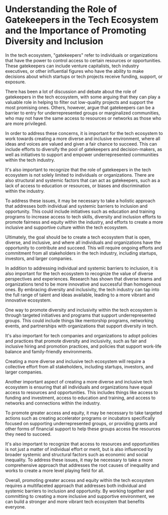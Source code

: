 # Understanding the Role of Gatekeepers in the Tech Ecosystem and the Importance of Promoting Diversity and Inclusion

In the tech ecosystem, "gatekeepers" refer to individuals or organizations that have the power to control access to certain resources or opportunities. These gatekeepers can include venture capitalists, tech industry executives, or other influential figures who have the ability to make decisions about which startups or tech projects receive funding, support, or exposure.

There has been a lot of discussion and debate about the role of gatekeepers in the tech ecosystem, with some arguing that they can play a valuable role in helping to filter out low-quality projects and support the most promising ones. Others, however, argue that gatekeepers can be a barrier to entry for underrepresented groups or marginalized communities, who may not have the same access to resources or networks as those who are more privileged.

In order to address these concerns, it is important for the tech ecosystem to work towards creating a more diverse and inclusive environment, where all ideas and voices are valued and given a fair chance to succeed. This can include efforts to diversify the pool of gatekeepers and decision-makers, as well as initiatives to support and empower underrepresented communities within the tech industry.

It's also important to recognize that the role of gatekeepers in the tech ecosystem is not solely limited to individuals or organizations. There are also structural and systemic factors that can act as gatekeepers, such as a lack of access to education or resources, or biases and discrimination within the industry.

To address these issues, it may be necessary to take a holistic approach that addresses both individual and systemic barriers to inclusion and opportunity. This could include initiatives such as education and training programs to increase access to tech skills, diversity and inclusion efforts to promote fairness and equity within the industry, and efforts to create a more inclusive and supportive culture within the tech ecosystem.

Ultimately, the goal should be to create a tech ecosystem that is open, diverse, and inclusive, and where all individuals and organizations have the opportunity to contribute and succeed. This will require ongoing efforts and commitment from all stakeholders in the tech industry, including startups, investors, and larger companies.

In addition to addressing individual and systemic barriers to inclusion, it is also important for the tech ecosystem to recognize the value of diverse perspectives and experiences. Research has shown that diverse teams and organizations tend to be more innovative and successful than homogenous ones. By embracing diversity and inclusivity, the tech industry can tap into the full range of talent and ideas available, leading to a more vibrant and innovative ecosystem.

One way to promote diversity and inclusivity within the tech ecosystem is through targeted initiatives and programs that support underrepresented groups. This could include things like mentorship programs, networking events, and partnerships with organizations that support diversity in tech.

It's also important for tech companies and organizations to adopt policies and practices that promote diversity and inclusivity, such as fair and inclusive hiring and promotion practices, and policies that support work-life balance and family-friendly environments.

Creating a more diverse and inclusive tech ecosystem will require a collective effort from all stakeholders, including startups, investors, and larger companies.

Another important aspect of creating a more diverse and inclusive tech ecosystem is ensuring that all individuals and organizations have equal access to resources and opportunities. This includes things like access to funding and investment, access to education and training, and access to networks and connections within the industry.

To promote greater access and equity, it may be necessary to take targeted actions such as creating accelerator programs or incubators specifically focused on supporting underrepresented groups, or providing grants and other forms of financial support to help these groups access the resources they need to succeed.

It's also important to recognize that access to resources and opportunities is not just a matter of individual effort or merit, but is also influenced by broader systemic and structural factors such as economic and social inequality. To address these issues, it may be necessary to take a more comprehensive approach that addresses the root causes of inequality and works to create a more level playing field for all.

Overall, promoting greater access and equity within the tech ecosystem requires a multifaceted approach that addresses both individual and systemic barriers to inclusion and opportunity. By working together and committing to creating a more inclusive and supportive environment, we can build a stronger and more vibrant tech ecosystem that benefits everyone.